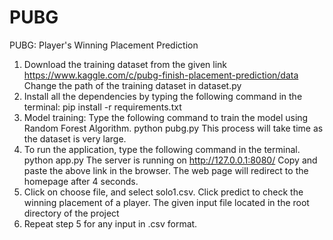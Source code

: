 # PUBG
PUBG: Player's Winning Placement Prediction 


1) Download the training dataset from the given link
https://www.kaggle.com/c/pubg-finish-placement-prediction/data 
Change the path of the training dataset in dataset.py
2) Install all the dependencies by typing the following command in the terminal:
pip install -r requirements.txt
3) Model training:
Type the following command to train the model using Random Forest Algorithm.
python pubg.py
This process will take time as the dataset is very large. 
4) To run the application, type the following command in the terminal. 
python app.py
The server is running on http://127.0.0.1:8080/
Copy and paste the above link in the browser. 
The web page will redirect to the homepage after 4 seconds. 
5) Click on choose file, and select solo1.csv. Click predict to check the winning placement of a player. 
The given input file located in the root directory of the project
6) Repeat step 5 for any input in .csv format.

